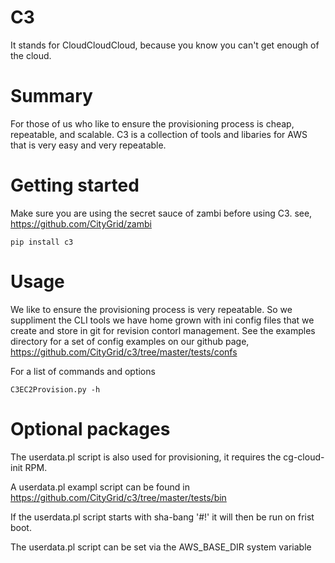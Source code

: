 # C3
It stands for CloudCloudCloud, because you know you can't get enough of the cloud.

# Summary
For those of us who like to ensure the provisioning process is cheap, repeatable, and scalable. C3 is a collection of tools and libaries for AWS that is very easy and very repeatable.

# Getting started
Make sure you are using the secret sauce of zambi before using C3.
see, https://github.com/CityGrid/zambi

```
pip install c3
```

# Usage
We like to ensure the provisioning process is very repeatable. So we suppliment the CLI tools we have home grown with ini config files that we create and store in git for revision contorl management. See the examples directory for a set of config examples on our github page, https://github.com/CityGrid/c3/tree/master/tests/confs

For a list of commands and options
```
C3EC2Provision.py -h
```

# Optional packages
The userdata.pl script is also used for provisioning, it requires the cg-cloud-init RPM.

A userdata.pl exampl script can be found in https://github.com/CityGrid/c3/tree/master/tests/bin

If the userdata.pl script starts with sha-bang '#!' it will then be run on frist boot.

The userdata.pl script can be set via the AWS_BASE_DIR system variable
```
